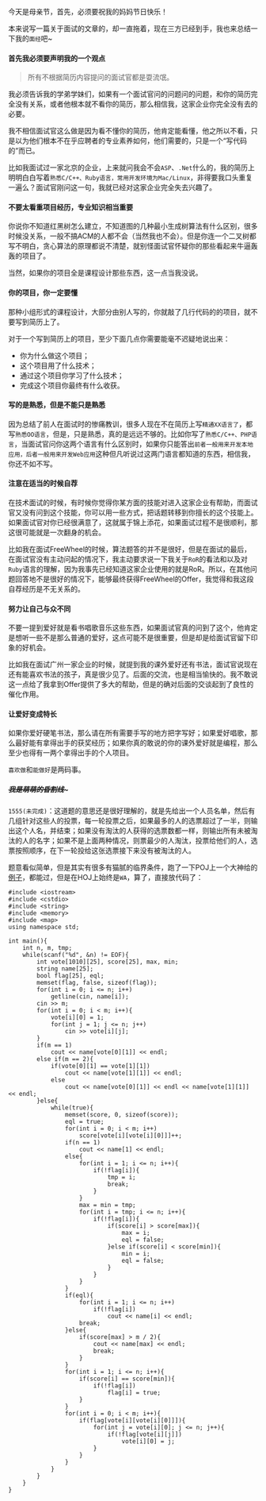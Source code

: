 今天是母亲节，首先，必须要祝我的妈妈节日快乐！

本来说写一篇关于面试的文章的，却一直拖着，现在三方已经到手，我也来总结一下我的```面经```吧~  
  
#### 首先我必须要声明我的一个观点  

>所有不根据简历内容提问的面试官都是耍流氓。  
  
  
我必须告诉我的学弟学妹们，如果有一个面试官问的问题问的问题，和你的简历完全没有关系，或者他根本就不看你的简历，那么相信我，这家企业你完全没有去的必要。  
    
我不相信面试官这么做是因为看不懂你的简历，他肯定能看懂，他之所以不看，只是以为他们根本不在乎应聘者的专业素养如何，他们需要的，只是一个“写代码的”而已。  
    
比如我面试过一家北京的企业，上来就问我会不会```ASP```、```.Net```什么的，我的简历上明明白白写着```熟悉C/C++、Ruby语言，常用开发环境为Mac/Linux```，非得要我口头重复一遍么？面试官刚问这一句，我就已经对这家企业完全失去兴趣了。  

#### 不要太看重项目经历，专业知识相当重要  

你说你不知道红黑树怎么建立，不知道图的几种最小生成树算法有什么区别，很多时候没关系，一般不搞ACM的人都不会（当然我也不会）。但是你连一个二叉树都写不明白，贪心算法的原理都说不清楚，就别怪面试官怀疑你的那些看起来牛逼轰轰的项目了。  

当然，如果你的项目全是课程设计那些东西，这一点当我没说。  

#### 你的项目，你一定要懂  
  
那种小组形式的课程设计，大部分由别人写的，你就敲了几行代码的的项目，就不要写到简历上了。  

对于一个写到简历上的项目，至少下面几点你需要能毫不迟疑地说出来：  
   
  - 你为什么做这个项目；
  - 这个项目用了什么技术；
  - 通过这个项目你学习了什么技术；
  - 完成这个项目你最终有什么收获。

#### 写的是熟悉，但是不能只是熟悉
  
因为总结了前人在面试时的惨痛教训，很多人现在不在简历上写```精通XX语言了```，都写```熟悉OO语言```，但是，只是熟悉，真的是远远不够的。比如你写了```熟悉C/C++、PHP语言```，当面试官问你这两个语言有什么区别时，如果你只能答出```前者一般用来开发本地应用，后者一般用来开发Web应用```这种但凡听说过这两门语言都知道的东西，相信我，你还不如不写。  

#### 注意在适当的时候自荐  

在技术面试的时候，有时候你觉得你某方面的技能对进入这家企业有帮助，而面试官又没有问到这个技能，你可以用一些方式，把话题转移到你擅长的这个技能上。如果面试官对你已经很满意了，这就属于锦上添花，如果面试过程不是很顺利，那这很可能就是一次翻身的机会。  
    
比如我在面试FreeWheel的时候，算法题答的并不是很好，但是在面试的最后，在面试官没有主动问起的情况下，我主动要求说一下我关于```RoR```的看法和以及对```Ruby```语言的理解，因为我事先已经知道这家企业使用的就是RoR。所以，在其他问题回答地不是很好的情况下，能够最终获得FreeWheel的Offer，我觉得和我这段自荐经历是不无关系的。  

#### 努力让自己与众不同  

不要一提到爱好就是看书唱歌音乐这些东西，如果面试官真的问到了这个，他肯定是想听一些不是那么普通的爱好，这点可能不是很重要，但是却是给面试官留下印象的好机会。  
    
比如我在面试广州一家企业的时候，就提到我的课外爱好还有书法，面试官说现在还有能喜欢书法的孩子，真是很少见了。后面的交流，也是相当愉快的。我不敢说这一点给了我拿到Offer提供了多大的帮助，但是的确对后面的交谈起到了良性的催化作用。  
   
#### 让爱好变成特长  

如果你爱好硬笔书法，那么请在所有需要手写的地方把字写好；如果爱好唱歌，那么最好能有拿得出手的获奖经历；如果你真的敢说的你的课外爱好就是编程，那么至少也得有一两个拿得出手的个人项目。  
    
```喜欢做```和```能做好```是两码事。  

##### ~~~~~~~~~~~~我是萌萌的昏割线~~~~~~~~~~~~~  

```1555(未完成)```：这道题的意思还是很好理解的，就是先给出一个人员名单，然后有几组针对这些人的投票，每一轮投票之后，如果最多的人的选票超过了一半，则输出这个人名，并结束；如果没有淘汰的人获得的选票数都一样，则输出所有未被淘汰的人的名字；如果不是上面两种情况，则票最少的人淘汰，投票给他们的人，选票按照顺序，在下一轮投给这张选票接下来没有被淘汰的人。  

题意看似简单，但是其实有很多有猫腻的临界条件，跑了一下POJ上一个大神给的[例子](http://poj.org/showmessage?message_id=155222)，都能过，但是在HOJ上始终是```WA```，算了，直接放代码了：  

    #include <iostream>
    #include <cstdio>
    #include <string>
    #include <memory>
    #include <map>
    using namespace std;
    
    int main(){
        int n, m, tmp;
        while(scanf("%d", &n) != EOF){
            int vote[1010][25], score[25], max, min;
            string name[25];
            bool flag[25], eql;
            memset(flag, false, sizeof(flag));
            for(int i = 0; i <= n; i++)
                getline(cin, name[i]);
            cin >> m;
            for(int i = 0; i < m; i++){
                vote[i][0] = 1;
                for(int j = 1; j <= n; j++)
                    cin >> vote[i][j];
            }
            if(m == 1)
                cout << name[vote[0][1]] << endl;
            else if(m == 2){
                if(vote[0][1] == vote[1][1])
                    cout << name[vote[1][1]] << endl;
                else
                    cout << name[vote[0][1]] << endl << name[vote[1][1]] << endl;
            }else{
                while(true){
                    memset(score, 0, sizeof(score));
                    eql = true;
                    for(int i = 0; i < m; i++)
                        score[vote[i][vote[i][0]]]++;
                    if(n == 1)
                        cout << name[1] << endl;
                    else{
                        for(int i = 1; i <= n; i++){
                            if(!flag[i]){
                                tmp = i;
                                break;
                            }
                        }
                        max = min = tmp;
                        for(int i = tmp; i <= n; i++){
                            if(!flag[i]){
                                if(score[i] > score[max]){
                                    max = i;
                                    eql = false;
                                }else if(score[i] < score[min]){
                                    min = i;
                                    eql = false;
                                }
                            }
                        }
                    }
                    if(eql){
                        for(int i = 1; i <= n; i++)
                            if(!flag[i])
                                cout << name[i] << endl;
                        break;
                    }else{
                        if(score[max] > m / 2){
                            cout << name[max] << endl;
                            break;
                        }
                    }
                    for(int i = 1; i <= n; i++){
                        if(score[i] == score[min]){
                            if(!flag[i])
                                flag[i] = true;
                        }
                    }
                    for(int i = 0; i < m; i++){
                        if(flag[vote[i][vote[i][0]]]){
                            for(int j = vote[i][0]; j <= n; j++){
                                if(!flag[vote[i][j]])
                                    vote[i][0] = j;
                            }
                        }
                    }
                }
            }
        }
    }